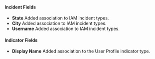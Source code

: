 
#### Incident Fields
- **State**
Added association to IAM incident types.
- **City**
Added association to IAM incident types.
- **Username**
Added association to IAM incident types.

#### Indicator Fields
- **Display Name**
Added association to the User Profile indicator type.